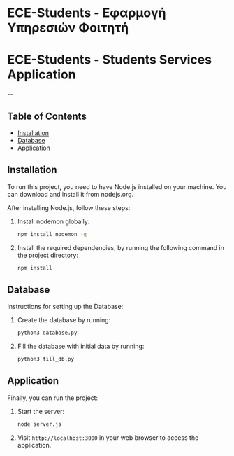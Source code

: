 # ECE-Students - Εφαρμογή Υπηρεσιών Φοιτητή
# ECE-Students - Students Services Application 

--

## Table of Contents

- [Installation](#installation)
- [Database](#database)
- [Application](#run)

## Installation

To run this project, you need to have Node.js installed on your machine. You can download and install it from nodejs.org.

After installing Node.js, follow these steps:

1. Install nodemon globally:
    ```bash
    npm install nodemon -g 
    ```
2. Install the required dependencies, by running the following command in the project directory:
    ```bash
    npm install
    ```

## Database

Instructions for setting up the Database:

1. Create the database by running:
    ```bash
    python3 database.py
    ```

2. Fill the database with initial data by running:
    ```bash
    python3 fill_db.py
    ```

## Application

Finally, you can run the project:

1. Start the server:
    ```bash
    node server.js
    ```

2. Visit `http://localhost:3000` in your web browser to access the application.

